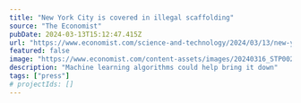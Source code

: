 ```yaml
---
title: "New York City is covered in illegal scaffolding"
source: "The Economist"
pubDate: 2024-03-13T15:12:47.415Z
url: "https://www.economist.com/science-and-technology/2024/03/13/new-york-city-is-covered-in-illegal-scaffolding"
featured: false
image: "https://www.economist.com/content-assets/images/20240316_STP002.jpg"
description: "Machine learning algorithms could help bring it down"
tags: ["press"]
# projectIds: []
---
```


<!-- You can add additional content about this media mention here if needed -->
